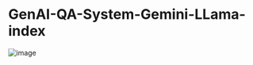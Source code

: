 ﻿# GenAI-QA-System-Gemini-LLama-index


![image](https://github.com/NishKoder/GenAI-QA-System-Gemini-LLama-index/assets/10771264/a8765511-65bc-48d9-ab7e-cb148852044f)
